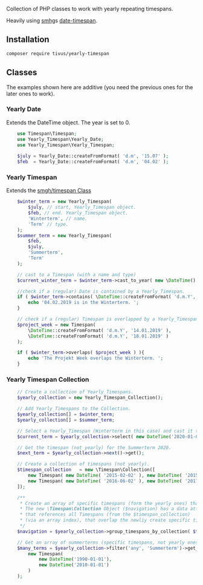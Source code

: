 Collection of PHP classes to work with yearly repeating timespans.

Heavily using [smhg](https://github.com/smhg/)s [date-timespan](https://github.com/smhg/date-timespan-php).

## Installation
```bash
composer require tivus/yearly-timespan
```


## Classes

The examples shown here are additive (you need the previous ones for the later ones to work).

### Yearly Date

Extends the DateTime object. The year is set to 0.

```php
    use Timespan\Timespan;
    use Yearly_Timespan\Yearly_Date;
    use Yearly_Timespan\Yearly_Timespan;
    
    $july = Yearly_Date::createFromFormat( 'd.m', '15.07' );
    $feb  = Yearly_Date::createFromFormat( 'd.m', '04.02' );
```

### Yearly Timespan

Extends the [smgh/timespan Class](https://github.com/smhg/date-timespan-php#timespan)

```php
    $winter_term = new Yearly_Timespan(
        $july, // start, Yearly_Timespan object.
        $feb, // end. Yearly_Timespan object.
        'Winterterm', // name.
        'Term' // type.
    );
    $summer_term = new Yearly_Timespan(
        $feb,
        $july,
        'Summerterm',
        'Term'
    );

    // cast to a Timespan (with a name and type)
    $current_winter_term = $winter_term->cast_to_year( new \DateTime() );

    //check if a (regular) Date is contained by a Yearly_Timespan.
    if ( $winter_term->contains( \DateTime::createFromFormat( 'd.m.Y', '04.02.2019' ))) {
        echo '04.02.2019 is in the Winterterm. ';
    }

    // check if a (regular) Timespan is overlapped by a Yearly_Timespan.
    $project_week = new Timespan(
        \DateTime::createFromFormat( 'd.m.Y', '14.01.2019' ),
        \DateTime::createFromFormat( 'd.m.Y', '18.01.2019' )
    );

    if ( $winter_term->overlaps( $project_week ) ){
        echo 'The Projekt Week overlaps the Winterterm. ';
    }
```

### Yearly Timespan Collection

```php
    // Create a collection of Yearly_Timespans.
    $yearly_collection = new Yearly_Timespan_Collection();

    // Add Yearly_Timespans to the Collection.
    $yearly_collection[] = $winter_term;
    $yearly_collection[] = $summer_term;

    // Select a Yearly_Timespan (Winterterm in this case) and cast it to a year.
    $current_term = $yearly_collection->select( new DateTime('2020-01-01') )->get();

    // Get the timespan (not yearly) for the Summerterm 2020.
    $next_term = $yearly_collection->next()->get();

    // Create a collection of timespans (not yearly).
    $timespan_collection   = new \Timespan\Collection([
        new Timespan( new DateTime( '2015-02-02' ), new DateTime( '2015-07-06' ) ),
        new Timespan( new DateTime( '2016-06-02' ), new DateTime( '2017-04-06' ) )
    ]);

    /**
     * Create an array of specific timespans (form the yearly ones) that overlap our new $timespan_collection.
     * The new \Timespan\Collection Object ($navigation) has a data attribute 
     * that references all Timespans (from the $timespan_collection)
     * (via an array index), that overlap the newliy create specific timespans ( $navigation ).
     */
    $navigation = $yearly_collection->group_timespans_by_collection( $timespan_collection );

    // Get an array of summerterms (specific timespans, not yearly ones) that overlap the given timespan.
    $many_terms = $yearly_collection->filter('any', 'Summerterm')->get_from_timespan(
        new Timespan(
            new DateTime('1990-01-01'),
            new DateTime('2010-01-01')
        )
    );

```
